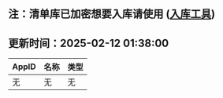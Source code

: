 ## 注：清单库已加密想要入库请使用 ([入库工具](https://github.com/BlankTMing/ManifestAutoUpdate/releases))

## 更新时间：2025-02-12 01:38:00
| AppID | 名称 | 类型  |
| :-------------------- | :----------------------------- | :----------- |
| 无 | 无 | 无 |
